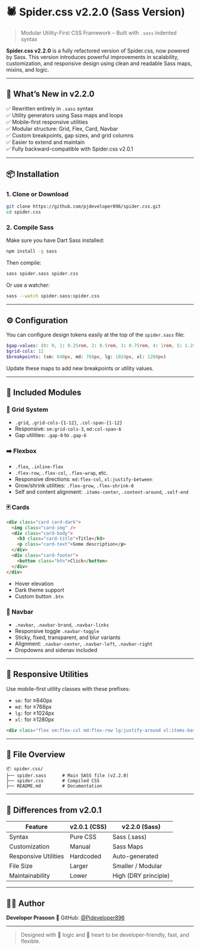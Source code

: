 
# 🕷️ Spider.css v2.2.0 (Sass Version)

> Modular Utility-First CSS Framework – Built with `.sass` indented syntax

**Spider.css v2.2.0** is a fully refactored version of Spider.css, now powered by Sass. This version introduces powerful improvements in scalability, customization, and responsive design using clean and readable Sass maps, mixins, and logic.

---

## 🚀 What’s New in v2.2.0

✅ Rewritten entirely in `.sass` syntax  
✅ Utility generators using Sass maps and loops  
✅ Mobile-first responsive utilities  
✅ Modular structure: Grid, Flex, Card, Navbar  
✅ Custom breakpoints, gap sizes, and grid columns  
✅ Easier to extend and maintain  
✅ Fully backward-compatible with Spider.css v2.0.1

---

## 📦 Installation

### 1. Clone or Download

```bash
git clone https://github.com/pjdeveloper896/spider.css.git
cd spider.css
````

### 2. Compile Sass

Make sure you have Dart Sass installed:

```bash
npm install -g sass
```

Then compile:

```bash
sass spider.sass spider.css
```

Or use a watcher:

```bash
sass --watch spider.sass:spider.css
```

---

## ⚙️ Configuration

You can configure design tokens easily at the top of the `spider.sass` file:

```sass
$gap-values: (0: 0, 1: 0.25rem, 2: 0.5rem, 3: 0.75rem, 4: 1rem, 5: 1.25rem, 6: 1.5rem)
$grid-cols: 12
$breakpoints: (sm: 640px, md: 768px, lg: 1024px, xl: 1280px)
```

Update these maps to add new breakpoints or utility values.

---

## 🧰 Included Modules

### 🔳 Grid System

* `.grid`, `.grid-cols-{1-12}`, `.col-span-{1-12}`
* Responsive: `sm:grid-cols-3`, `md:col-span-6`
* Gap utilities: `.gap-0` to `.gap-6`

### ➡️ Flexbox

* `.flex`, `.inline-flex`
* `.flex-row`, `.flex-col`, `.flex-wrap`, etc.
* Responsive directions: `md:flex-col`, `xl:justify-between`
* Grow/shrink utilities: `.flex-grow`, `.flex-shrink-0`
* Self and content alignment: `.items-center`, `.content-around`, `.self-end`

### 🃏 Cards

```html
<div class="card card-dark">
  <img class="card-img" />
  <div class="card-body">
    <h3 class="card-title">Title</h3>
    <p class="card-text">Some description</p>
  </div>
  <div class="card-footer">
    <button class="btn">Click</button>
  </div>
</div>
```

* Hover elevation
* Dark theme support
* Custom button `.btn`

### 🧭 Navbar

* `.navbar`, `.navbar-brand`, `.navbar-links`
* Responsive toggle `.navbar-toggle`
* Sticky, fixed, transparent, and blur variants
* Alignment: `.navbar-center`, `.navbar-left`, `.navbar-right`
* Dropdowns and sidenav included

---

## 📱 Responsive Utilities

Use mobile-first utility classes with these prefixes:

* `sm:` for ≥640px
* `md:` for ≥768px
* `lg:` for ≥1024px
* `xl:` for ≥1280px

```html
<div class="flex sm:flex-col md:flex-row lg:justify-around xl:items-baseline">...</div>
```

---

## 📁 File Overview

```
📦 spider.css/
├── spider.sass      # Main SASS file (v2.2.0)
├── spider.css       # Compiled CSS
├── README.md        # Documentation
```

---

## 🧠 Differences from v2.0.1

| Feature              | v2.0.1 (CSS) | v2.2.0 (Sass)        |
| -------------------- | ------------ | -------------------- |
| Syntax               | Pure CSS     | Sass (.sass)         |
| Customization        | Manual       | Sass Maps            |
| Responsive Utilities | Hardcoded    | Auto-generated       |
| File Size            | Larger       | Smaller / Modular    |
| Maintainability      | Lower        | High (DRY principle) |

---



## 👨‍💻 Author

**Developer Prasoon**
🔗 GitHub: [@Pjdeveloper896](https://github.com/Pjdeveloper896)

---

> Designed with 🧠 logic and 🧡 heart to be developer-friendly, fast, and flexible.

```

